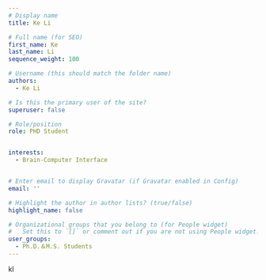 ```yaml
---
# Display name
title: Ke Li

# Full name (for SEO)
first_name: Ke
last_name: Li
sequence_weight: 100

# Username (this should match the folder name)
authors:
  - Ke Li

# Is this the primary user of the site?
superuser: false

# Role/position
role: PHD Student


interests:
  - Brain-Computer Interface


# Enter email to display Gravatar (if Gravatar enabled in Config)
email: ''

# Highlight the author in author lists? (true/false)
highlight_name: false

# Organizational groups that you belong to (for People widget)
#   Set this to `[]` or comment out if you are not using People widget.
user_groups:
  - Ph.D.＆M.S. Students
---
```


kl